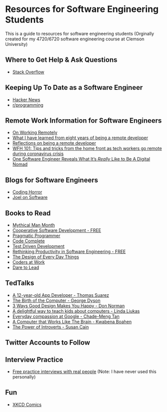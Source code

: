 # Resources for Software Engineering Students
This is a guide to resources for software engineering students 
(Orginally created for my 4720/6720 software engineering course at Clemson University)

## Where to Get Help & Ask Questions
* [Stack Overflow](https://stackoverflow.com/questions)

## Keeping Up To Date as a Software Engineer
* [Hacker News](https://news.ycombinator.com/)
* [r/programming](https://www.reddit.com/r/programming/)

## Remote Work Information for Software Engineers
* [On Working Remotely](https://blog.codinghorror.com/on-working-remotely/)
* [What I have learned from eight years of being a remote developer](https://dev.to/ivancrneto/what-i-have-learned-from-eight-years-of-being-a-remote-developer-3eob)
* [Reflections on being a remote developer](https://www.freecodecamp.org/news/reflections-on-being-a-remote-developer-757465ed1e9e/)
* [WFH 101: Tips and tricks from the home front as tech workers go remote during coronavirus crisis](https://www.geekwire.com/2020/tips-observations-home-front-tech-workers-go-remote-coronavirus-outbreak/)
* [One Software Engineer Reveals What It’s *Really* Like to Be A Digital Nomad](https://www.glassdoor.com/blog/digital-nomad-invision/)

## Blogs for Software Engineers
* [Coding Horror](https://blog.codinghorror.com/)
* [Joel on Software](https://www.joelonsoftware.com/)

## Books to Read
* [Mythical Man Month](https://www.amazon.com/Mythical-Man-Month-Software-Engineering-Anniversary/dp/0201835959/ref=sr_1_1?crid=24S0U89SE3U96&dchild=1&keywords=mythical+man+month&qid=1584036537&sprefix=mythical+man+month+hardcover%2Caps%2C134&sr=8-1)
* [Cooperative Software Development - FREE](https://faculty.washington.edu/ajko/books/cooperative-software-development/)
* [Pragmatic Programmer](https://www.amazon.com/Pragmatic-Programmer-journey-mastery-Anniversary/dp/0135957052/ref=sr_1_2?dchild=1&keywords=Pragmatic+Programmer&qid=1584036311&s=books&sr=1-2)
* [Code Complete](https://www.amazon.com/Code-Complete-Practical-Handbook-Construction/dp/0735619670/ref=sr_1_1?dchild=1&keywords=Code+Complete&qid=1584036328&s=books&sr=1-1)
* [Test Driven Development](https://www.amazon.com/Test-Driven-Development-Kent-Beck/dp/0321146530/ref=sr_1_3?dchild=1&keywords=Test+Driven+Development&qid=1584036342&s=books&sr=1-3)
* [Rethinking Productivity in Software Engineering - FREE](https://link.springer.com/book/10.1007/978-1-4842-4221-6)
* [The Design of Every Day Things](https://www.amazon.com/Design-Everyday-Things-Revised-Expanded/dp/0465050654/ref=sr_1_1?dchild=1&keywords=the+design+of+everyday+things&qid=1584036456&sr=8-1)
* [Coders at Work](https://www.amazon.com/Coders-Work-Reflections-Craft-Programming/dp/1430219483/ref=sr_1_1?dchild=1&keywords=Coders+at+Work&qid=1584036474&s=books&sr=1-1)
* [Dare to Lead](https://www.amazon.com/Dare-Lead-Brave-Conversations-Hearts/dp/B07DJYFLX8/ref=sr_1_1?dchild=1&keywords=Dare+to+Lead&qid=1584036485&s=books&sr=1-1) 

## TedTalks
* [A 12-year-old App Developer - Thomas Suarez](https://www.ted.com/talks/thomas_suarez_a_12_year_old_app_developer)
* [The Birth of the Computer - George Dyson](https://www.ted.com/talks/george_dyson_the_birth_of_the_computer?language=en)
* [3 Ways Good Design Makes You Happy - Don Norman](https://www.ted.com/talks/don_norman_3_ways_good_design_makes_you_happy?language=en)
* [A delightful way to teach kids about computers - Linda Liukas](https://www.ted.com/talks/linda_liukas_a_delightful_way_to_teach_kids_about_computers)
* [Everyday compassion at Google - Chade-Meng Tan](https://www.ted.com/talks/chade_meng_tan_everyday_compassion_at_google)
* [A Computer that Works Like The Brain - Kwabena Boahen](https://www.ted.com/talks/kwabena_boahen_a_computer_that_works_like_the_brain?language=en)
* [The Power of Introverts - Susan Cain](https://www.ted.com/talks/susan_cain_the_power_of_introverts)


## Twitter Accounts to Follow

## Interview Practice
* [Free practice interviews with real people](https://interviewing.io/) (Note: I have never used this personally)

## Fun 
* [XKCD Comics](https://xkcd.com/)
